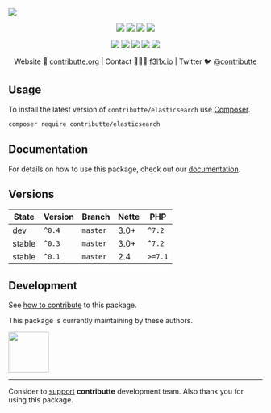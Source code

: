 ![](https://heatbadger.now.sh/github/readme/contributte/elasticsearch/)

<p align=center>
  <a href="https://github.com/contributte/elasticsearch/actions"><img src="https://badgen.net/github/checks/contributte/elasticsearch/master"></a>
  <a href="https://coveralls.io/r/contributte/elasticsearch"><img src="https://badgen.net/coveralls/c/github/contributte/elasticsearch"></a>
  <a href="https://packagist.org/packages/contributte/elasticsearch"><img src="https://badgen.net/packagist/dm/contributte/elasticsearch"></a>
  <a href="https://packagist.org/packages/contributte/elasticsearch"><img src="https://badgen.net/packagist/v/contributte/elasticsearch"></a>
</p>
<p align=center>
  <a href="https://packagist.org/packages/contributte/elasticsearch"><img src="https://badgen.net/packagist/php/contributte/elasticsearch"></a>
  <a href="https://github.com/contributte/elasticsearch"><img src="https://badgen.net/github/license/contributte/elasticsearch"></a>
  <a href="https://bit.ly/ctteg"><img src="https://badgen.net/badge/support/gitter/cyan"></a>
  <a href="https://bit.ly/cttfo"><img src="https://badgen.net/badge/support/forum/yellow"></a>
  <a href="https://contributte.org/partners.html"><img src="https://badgen.net/badge/sponsor/donations/F96854"></a>
</p>

<p align=center>
Website 🚀 <a href="https://contributte.org">contributte.org</a> | Contact 👨🏻‍💻 <a href="https://f3l1x.io">f3l1x.io</a> | Twitter 🐦 <a href="https://twitter.com/contributte">@contributte</a>
</p>

## Usage

To install the latest version of `contributte/elasticsearch` use [Composer](https://getcomposer.org).

```bash
composer require contributte/elasticsearch
```

## Documentation

For details on how to use this package, check out our [documentation](.docs).

## Versions

| State       | Version | Branch   | Nette | PHP     |
|-------------|---------|----------|-------|---------|
| dev         | `^0.4`  | `master` | 3.0+  | `^7.2`  |
| stable      | `^0.3`  | `master` | 3.0+  | `^7.2`  |
| stable      | `^0.1`  | `master` | 2.4   | `>=7.1` |

## Development

See [how to contribute](https://contributte.org/contributing.html) to this package.

This package is currently maintaining by these authors.

<a href="https://github.com/vojtamares">
  <img width="80" height="80" src="https://avatars2.githubusercontent.com/u/7180610?v=3&s=80">
</a>

-----

Consider to [support](https://contributte.org/partners.html) **contributte** development team.
Also thank you for using this package.

